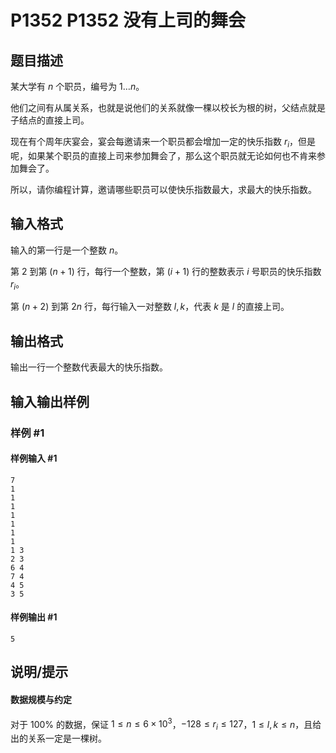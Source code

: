 # P1352 P1352 没有上司的舞会

## 题目描述

某大学有 $n$ 个职员，编号为 $1\ldots n$。

他们之间有从属关系，也就是说他们的关系就像一棵以校长为根的树，父结点就是子结点的直接上司。

现在有个周年庆宴会，宴会每邀请来一个职员都会增加一定的快乐指数 $r_i$，但是呢，如果某个职员的直接上司来参加舞会了，那么这个职员就无论如何也不肯来参加舞会了。

所以，请你编程计算，邀请哪些职员可以使快乐指数最大，求最大的快乐指数。

## 输入格式

输入的第一行是一个整数 $n$。

第 $2$ 到第 $(n + 1)$ 行，每行一个整数，第 $(i+1)$ 行的整数表示 $i$ 号职员的快乐指数 $r_i$。

第 $(n + 2)$ 到第 $2n$ 行，每行输入一对整数 $l, k$，代表 $k$ 是 $l$ 的直接上司。

## 输出格式

输出一行一个整数代表最大的快乐指数。

## 输入输出样例

### 样例 #1

#### 样例输入 #1

```
7
1
1
1
1
1
1
1
1 3
2 3
6 4
7 4
4 5
3 5
```

#### 样例输出 #1

```
5
```

## 说明/提示

#### 数据规模与约定

对于 $100\%$ 的数据，保证 $1\leq n \leq 6 \times 10^3$，$-128 \leq r_i\leq 127$，$1 \leq l, k \leq n$，且给出的关系一定是一棵树。
